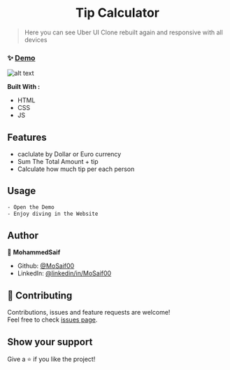 <h1 align="center">Tip Calculator  </h1>


> Here you can see Uber UI Clone rebuilt again and responsive with all devices 

### ✨ [Demo](https://mosaif00.github.io/Tip-Calculator/)

![alt text](screen1.gif)


**Built With :**
  - HTML
  - CSS
  - JS

## Features
  - caclulate by Dollar or Euro currency
  - Sum The Total Amount + tip 
  - Calculate how much tip per each person 

## Usage

```sh
- Open the Demo 
- Enjoy diving in the Website
```

## Author

👤 **MohammedSaif**

- Github: [@MoSaif00](https://github.com/MoSaif00)
- LinkedIn: [@linkedin\/in\/MoSaif00](https://linkedin.com/in/linkedin/in/MoSaif00)

## 🤝 Contributing

Contributions, issues and feature requests are welcome!<br />Feel free to check [issues page](https://github.com/MoSaif00/SImple-Weather-App/issues).

## Show your support

Give a ⭐️  if you like the project!
